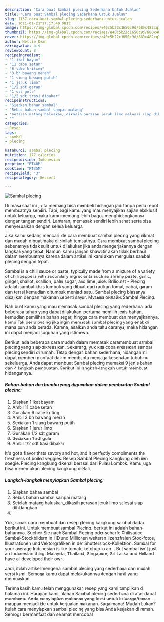 ```yaml
---
description: "Cara buat Sambal plecing Sederhana Untuk Jualan"
title: "Cara buat Sambal plecing Sederhana Untuk Jualan"
slug: 1137-cara-buat-sambal-plecing-sederhana-untuk-jualan
date: 2021-01-21T17:17:49.981Z
image: https://img-global.cpcdn.com/recipes/e40c5b22c1650c9d/680x482cq70/sambal-plecing-foto-resep-utama.jpg
thumbnail: https://img-global.cpcdn.com/recipes/e40c5b22c1650c9d/680x482cq70/sambal-plecing-foto-resep-utama.jpg
cover: https://img-global.cpcdn.com/recipes/e40c5b22c1650c9d/680x482cq70/sambal-plecing-foto-resep-utama.jpg
author: Nellie Dean
ratingvalue: 3.9
reviewcount: 8
recipeingredient:
- "1 ikat bayam"
- "11 cabe setan"
- "6 cabe kriting"
- "3 bh bawang merah"
- "1 siung bawang putih"
- "1 jeruk limo"
- "1/2 sdt garam"
- "1 sdt gula"
- "1/2 sdt trasi dibakar"
recipeinstructions:
- "Siapkan bahan sambal"
- "Rebus bahan sambal sampai matang"
- "Setelah matang haluskan,,dikasih perasan jeruk limo selesai siap dihidangkan"
- ""
categories:
- Resep
tags:
- sambal
- plecing

katakunci: sambal plecing 
nutrition: 177 calories
recipecuisine: Indonesian
preptime: "PT40M"
cooktime: "PT35M"
recipeyield: "3"
recipecategory: Dessert

---
```



![Sambal plecing](https://img-global.cpcdn.com/recipes/e40c5b22c1650c9d/680x482cq70/sambal-plecing-foto-resep-utama.jpg)

Di masa  saat ini , kita memang bisa membeli hidangan jadi tanpa perlu repot membuatnya sendiri. Tapi, bagi kamu yang mau menyajikan sajian eksklusif untuk keluarga, maka kamu memang lebih bagus menghidangkannya dengan tangan sendiri. Lantaran, memasak sendiri lebih sehat serta bisa menyesuaikan dengan selera keluarga.

Jika kamu sedang mencari ide cara membuat sambal plecing yang nikmat dan mudah dibuat,maka di sinilah tempatnya. Cara membuat sambal plecing  sebenarnya tidak sulit untuk dilakukan jika anda mengerjakannya dengan langkah yang tepat. Namun, kamu jangan khawatir akan tidak berhasil dalam membuatnya 
karena dalam artikel ini kami akan mengulas sambal plecing dengan tepat.  

Sambal is a chili sauce or paste, typically made from a mixture of a variety of chili peppers with secondary ingredients such as shrimp paste, garlic, ginger, shallot, scallion, palm sugar, and lime juice. Brilio.net - Plecing adalah sambal khas lombok yang dibuat dari racikan tomat, cabai, garam dan terasi kemudian ditumbuk menjadi satu. Sambal plecing biasanya disajikan dengan makanan seperti sayur. Музыка онлайн: Sambal Plecing.

Nah buat kamu yang mau memasak sambal plecing yang sederhana, ada beberapa tahap yang dapat dilakukan, pertama memilih jenis bahan, kemudian pemilihan bahan segar, hingga cara membuat dan menyajikannya. kamu Tak perlu pusing jika ingin memasak sambal plecing yang enak di mana pun anda berada. Karena, asalkan anda  tahu caranya, maka hidangan ini dapat menjadi suguhan yang istimewa.

Berikut, ada beberapa cara mudah dalam memasak caramembuat sambal plecing yang siap dikreasikan. Sekarang, yuk kita coba kreasikan sambal plecing sendiri di rumah. Tetap dengan bahan sederhana, hidangan ini dapat memberi manfaat dalam membantu menjaga kesehatan tubuhmu sekeluarga. Anda dapat membuat Sambal plecing memakai 9 jenis bahan dan 4 langkah pembuatan. Berikut ini langkah-langkah untuk membuat hidangannya.

<!--inarticleads1-->

##### Bahan-bahan dan bumbu yang digunakan dalam pembuatan Sambal plecing:

1. Siapkan 1 ikat bayam
1. Ambil 11 cabe setan
1. Gunakan 6 cabe kriting
1. Ambil 3 bh bawang merah
1. Sediakan 1 siung bawang putih
1. Siapkan 1 jeruk limo
1. Gunakan 1/2 sdt garam
1. Sediakan 1 sdt gula
1. Ambil 1/2 sdt trasi dibakar


It&#39;s got a flavor thats savory and hot, and it perfectly compliments the freshness of boiled veggies. Resep Sambal Plecing Kangkung oleh iien soegie. Plecing kangkung dikenal berasal dari Pulau Lombok. Kamu juga bisa menemukan plecing kangkung di Bali. 

<!--inarticleads2-->

##### Langkah-langkah menyiapkan Sambal plecing:

1. Siapkan bahan sambal
1. Rebus bahan sambal sampai matang
1. Setelah matang haluskan,,dikasih perasan jeruk limo selesai siap dihidangkan
1. 


Yuk, simak cara membuat dan resep plecing kangkung sambal dadak berikut ini. Untuk membuat sambal Plecing, berikut ini adalah bahan-bahannya. Suchen Sie nach Sambal Plecing oder scharfe Chilisauce Sambal-Stockbildern in HD und Millionen weiteren lizenzfreien Stockfotos, Illustrationen und Vektorgrafiken in der Shutterstock-Kollektion. Sambal for your average Indonesian is like tomato ketchup to an… But sambal isn&#39;t just an Indonesian thing. Malaysia, Thailand, Singapore, Sri Lanka and Holland have all developed their own. 

Jadi, itulah artikel mengenai  sambal plecing  yang sederhana dan mudah versi kami. Semoga kamu dapat melakukannya dengan hasil yang memuaskan. 

Terima kasih kamu telah menggunakan resep yang kami tampilkan di halaman ini. Harapan kami, olahan  Sambal plecing sederhana di atas dapat membantu Anda menyiapkan makanan yang lezat untuk keluarga/teman maupun menjadi ide untuk berjualan makanan. Bagaimana? Mudah bukan? Itulah cara menyiapkan sambal plecing yang bisa Anda kerjakan di rumah. Semoga bermanfaat dan selamat mencoba!

